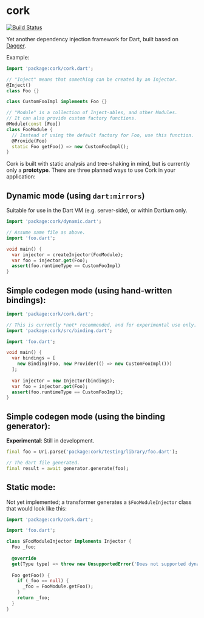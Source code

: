 # cork

[![Build Status](https://drone.io/github.com/matanlurey/cork/status.png)](https://drone.io/github.com/matanlurey/cork/latest)

Yet another dependency injection framework for Dart, built based on [Dagger](https://google.github.io/dagger/).

Example:

```dart
import 'package:cork/cork.dart';

// "Inject" means that something can be created by an Injector.
@Inject()
class Foo {}

class CustomFooImpl implements Foo {}

// "Module" is a collection of Inject-ables, and other Modules.
// It can also provide custom factory functions.
@Module(const [Foo])
class FooModule {
  // Instead of using the default factory for Foo, use this function.
  @Provide(Foo)
  static Foo getFoo() => new CustomFooImpl();
}
```

Cork is built with static analysis and tree-shaking in mind, but is currently only a __prototype__. There are three planned ways to use Cork in your application:

## Dynamic mode (using `dart:mirrors`)
Suitable for use in the Dart VM (e.g. server-side), or within Dartium only.

```dart
import 'package:cork/dynamic.dart';

// Assume same file as above.
import 'foo.dart';

void main() {
  var injector = createInjector(FooModule);
  var foo = injector.get(Foo);
  assert(foo.runtimeType == CustomFooImpl)
}
```

## Simple codegen mode (using hand-written bindings):

```dart
import 'package:cork/cork.dart';

// This is currently *not* recommended, and for experimental use only.
import 'package:cork/src/binding.dart';

import 'foo.dart';

void main() {
  var bindings = [
    new Binding(Foo, new Provider(() => new CustomFooImpl()))
  ];
  
  var injector = new Injector(bindings);
  var foo = injector.get(Foo);
  assert(foo.runtimeType == CustomFooImpl);
}
```

## Simple codegen mode (using the binding generator):

**Experimental**: Still in development.

```dart
final foo = Uri.parse('package:cork/testing/library/foo.dart');

// The dart file generated.
final result = await generator.generate(foo);
```

## Static mode:
Not yet implemented; a transformer generates a `$FooModuleInjector` class that would look like this:

```dart
import 'package:cork/cork.dart';

import 'foo.dart';

class $FooModuleInjector implements Injector {
  Foo _foo;
  
  @override
  get(Type type) => throw new UnsupportedError('Does not supported dynamic "get".');
  
  Foo getFoo() {
    if (_foo == null) {
      _foo = FooModule.getFoo();
    }
    return _foo;
  }
}
```
